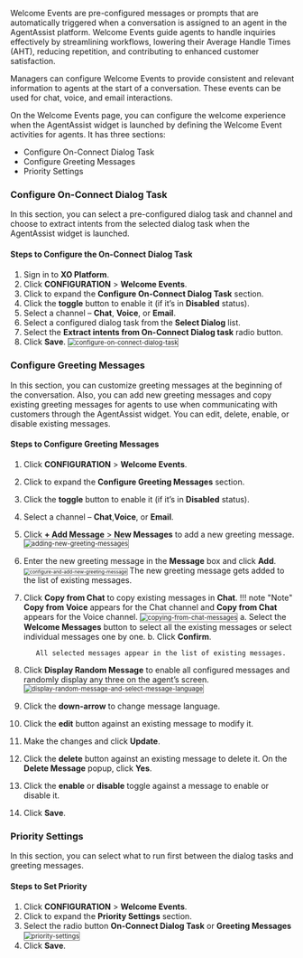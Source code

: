 Welcome Events are pre-configured messages or prompts that are automatically triggered when a conversation is assigned to an agent in the AgentAssist platform. Welcome Events guide agents to handle inquiries effectively by streamlining workflows, lowering their Average Handle Times (AHT), reducing repetition, and contributing to enhanced customer satisfaction.

Managers can configure Welcome Events to provide consistent and relevant information to agents at the start of a conversation. These events can be used for chat, voice, and email interactions.

On the Welcome Events page, you can configure the welcome experience when the AgentAssist widget is launched by defining the Welcome Event activities for agents. It has three sections:

* Configure On-Connect Dialog Task
* Configure Greeting Messages
* Priority Settings

### Configure On-Connect Dialog Task

In this section, you can select a pre-configured dialog task and channel and choose to extract intents from the selected dialog task when the AgentAssist widget is launched.

#### Steps to Configure the On-Connect Dialog Task

1. Sign in to **XO Platform**.
2. Click **CONFIGURATION** > **Welcome Events**.
3. Click to expand the **Configure On-Connect Dialog Task** section.
4. Click the **toggle** button to enable it (if it’s in **Disabled** status).
5. Select a channel – **Chat**, **Voice**, or **Email**.
6. Select a configured dialog task from the **Select Dialog** list.
7. Select the **Extract intents from On-Connect Dialog task** radio button.
8. Click **Save**.
   <img src="../welcome-events-images/configure-on-connect-dialog-task-1.png" alt="configure-on-connect-dialog-task" title="configure-on-connect-dialog-task" style="border: 1px solid gray; zoom:80%;">

### Configure Greeting Messages

In this section, you can customize greeting messages at the beginning of the conversation. Also, you can add new greeting messages and copy existing greeting messages for agents to use when communicating with customers through the AgentAssist widget. You can edit, delete, enable, or disable existing messages.

#### Steps to Configure Greeting Messages

1. Click **CONFIGURATION** > **Welcome Events**.
2. Click to expand the **Configure Greeting Messages** section.
3. Click the **toggle** button to enable it (if it’s in **Disabled** status).
4. Select a channel – **Chat**,**Voice**, or **Email**.
5. Click **+ Add Message** > **New Messages** to add a new greeting message.
   <img src="../welcome-events-images/adding-new-greeting-messages-2.png" alt="adding-new-greeting-messages" title="adding-new-greeting-messages" style="border: 1px solid gray; zoom:80%;"> 
6. Enter the new greeting message in the **Message** box and click **Add**.
   <img src="../welcome-events-images/configure-and-add-new-greeting-message-3.png" alt="configure-and-add-new-greeting-message" title="configure-and-add-new-greeting-message" style="border: 1px solid gray; zoom:60%;">
   The new greeting message gets added to the list of existing messages.
7. Click **Copy from Chat** to copy existing messages in **Chat**.
   !!! note "Note"
       **Copy from Voice** appears for the Chat channel and **Copy from Chat** appears for the Voice channel.
       <img src="../welcome-events-images/copying-from-chat-messages-4.png" alt="copying-from-chat-messages" title="copying-from-chat-messages" style="border: 1px solid gray; zoom:80%;">
       a. Select the **Welcome Messages** button to select all the existing messages or select individual messages one by one.
       b. Click **Confirm**.

          All selected messages appear in the list of existing messages.
8. Click **Display Random Message** to enable all configured messages and randomly display any three on the agent’s screen.
   <img src="../welcome-events-images/display-random-message-and-select-message-language-5.png" alt="display-random-message-and-select-message-language" title="display-random-message-and-select-message-language" style="border: 1px solid gray; zoom:80%;">
9. Click the **down-arrow** to change message language.
10. Click the **edit** button against an existing message to modify it.
11. Make the changes and click **Update**.
12. Click the **delete** button against an existing message to delete it. On the **Delete Message** popup, click **Yes**.
13. Click the **enable** or **disable** toggle against a message to enable or disable it.
14. Click **Save**.

### Priority Settings

In this section, you can select what to run first between the dialog tasks and greeting messages.

#### Steps to Set Priority

1. Click **CONFIGURATION** > **Welcome Events**.
2. Click to expand the **Priority Settings** section.
3. Select the radio button **On-Connect Dialog Task** or **Greeting Messages**
   <img src="../welcome-events-images/priority-settings-6.png" alt="priority-settings" title="priority-settings" style="border: 1px solid gray; zoom:80%;">  
4. Click **Save**.
